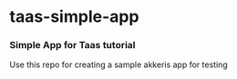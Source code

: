 # taas-simple-app
### Simple App for Taas tutorial

Use this repo for creating a sample akkeris app for testing
